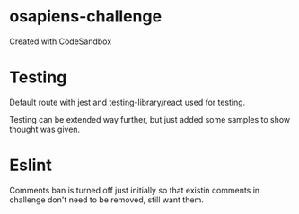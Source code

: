 # osapiens-challenge
Created with CodeSandbox

# Testing
Default route with jest and testing-library/react
used for testing. 

Testing can be extended way further, but just added 
some samples to show thought was given. 

# Eslint

Comments ban is turned off just initially so that
existin comments in challenge don't need to be
removed, still want them. 
